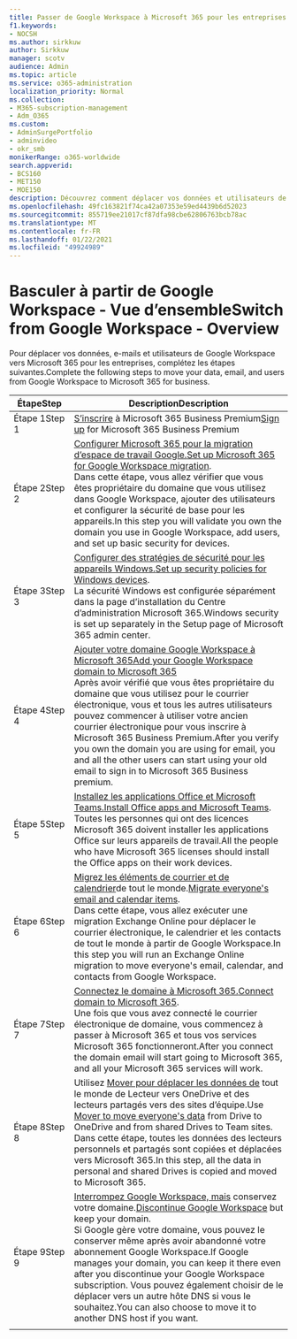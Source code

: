 ```yaml
---
title: Passer de Google Workspace à Microsoft 365 pour les entreprises
f1.keywords:
- NOCSH
ms.author: sirkkuw
author: Sirkkuw
manager: scotv
audience: Admin
ms.topic: article
ms.service: o365-administration
localization_priority: Normal
ms.collection:
- M365-subscription-management
- Adm_O365
ms.custom:
- AdminSurgePortfolio
- adminvideo
- okr_smb
monikerRange: o365-worldwide
search.appverid:
- BCS160
- MET150
- MOE150
description: Découvrez comment déplacer vos données et utilisateurs de Google Workspace vers Microsoft 365 pour les entreprises.
ms.openlocfilehash: 49fc163821f74ca42a07353e59ed4439b6d52023
ms.sourcegitcommit: 855719ee21017cf87dfa98cbe62806763bcb78ac
ms.translationtype: MT
ms.contentlocale: fr-FR
ms.lasthandoff: 01/22/2021
ms.locfileid: "49924989"
---
```

# <a name="switch-from-google-workspace---overview"></a><span data-ttu-id="f7a61-103">Basculer à partir de Google Workspace - Vue d’ensemble</span><span class="sxs-lookup"><span data-stu-id="f7a61-103">Switch from Google Workspace - Overview</span></span>

<span data-ttu-id="f7a61-104">Pour déplacer vos données, e-mails et utilisateurs de Google Workspace vers Microsoft 365 pour les entreprises, complétez les étapes suivantes.</span><span class="sxs-lookup"><span data-stu-id="f7a61-104">Complete the following steps to move your data, email, and users from Google Workspace to Microsoft 365 for business.</span></span>


| <span data-ttu-id="f7a61-105">Étape</span><span class="sxs-lookup"><span data-stu-id="f7a61-105">Step</span></span>  |<span data-ttu-id="f7a61-106">Description</span><span class="sxs-lookup"><span data-stu-id="f7a61-106">Description</span></span>  |
|---------|---------|
|<span data-ttu-id="f7a61-107">Étape 1</span><span class="sxs-lookup"><span data-stu-id="f7a61-107">Step 1</span></span> |  <span data-ttu-id="f7a61-108">[S’inscrire](../sign-up.md) à Microsoft 365 Business Premium</span><span class="sxs-lookup"><span data-stu-id="f7a61-108">[Sign up](../sign-up.md) for Microsoft 365 Business Premium</span></span>       |
|<span data-ttu-id="f7a61-109">Étape 2</span><span class="sxs-lookup"><span data-stu-id="f7a61-109">Step 2</span></span> |   <span data-ttu-id="f7a61-110">[Configurer Microsoft 365 pour la migration d’espace de travail Google.](set-up-microsoft-365-forgoogle.md)</span><span class="sxs-lookup"><span data-stu-id="f7a61-110">[Set up Microsoft 365 for Google Workspace migration](set-up-microsoft-365-forgoogle.md).</span></span> </br> <span data-ttu-id="f7a61-111">Dans cette étape, vous allez vérifier que vous êtes propriétaire du domaine que vous utilisez dans Google Workspace, ajouter des utilisateurs et configurer la sécurité de base pour les appareils.</span><span class="sxs-lookup"><span data-stu-id="f7a61-111">In this step you will validate you own the domain you use in Google Workspace, add users, and set up basic security for devices.</span></span> |
|<span data-ttu-id="f7a61-112">Étape 3</span><span class="sxs-lookup"><span data-stu-id="f7a61-112">Step 3</span></span> | <span data-ttu-id="f7a61-113">[Configurer des stratégies de sécurité pour les appareils Windows.](../secure-win10-pcs.md)</span><span class="sxs-lookup"><span data-stu-id="f7a61-113">[Set up security policies for Windows devices](../secure-win10-pcs.md).</span></span></br> <span data-ttu-id="f7a61-114">La sécurité Windows est configurée séparément dans la page d’installation du Centre d’administration Microsoft 365.</span><span class="sxs-lookup"><span data-stu-id="f7a61-114">Windows security is set up separately in the Setup page of Microsoft 365 admin center.</span></span> |
|<span data-ttu-id="f7a61-115">Étape 4</span><span class="sxs-lookup"><span data-stu-id="f7a61-115">Step 4</span></span>|[<span data-ttu-id="f7a61-116">Ajouter votre domaine Google Workspace à Microsoft 365</span><span class="sxs-lookup"><span data-stu-id="f7a61-116">Add your Google Workspace domain to Microsoft 365</span></span>](add-google-domain.md) </br> <span data-ttu-id="f7a61-117">Après avoir vérifié que vous êtes propriétaire du domaine que vous utilisez pour le courrier électronique, vous et tous les autres utilisateurs pouvez commencer à utiliser votre ancien courrier électronique pour vous inscrire à Microsoft 365 Business Premium.</span><span class="sxs-lookup"><span data-stu-id="f7a61-117">After you verify you own the domain you are using for email, you and all the other users can start using your old email to sign in to Microsoft 365 Business premium.</span></span> |
|<span data-ttu-id="f7a61-118">Étape 5</span><span class="sxs-lookup"><span data-stu-id="f7a61-118">Step 5</span></span> | <span data-ttu-id="f7a61-119">[Installez les applications Office et Microsoft Teams.](../install-office.md)</span><span class="sxs-lookup"><span data-stu-id="f7a61-119">[Install Office apps and Microsoft Teams](../install-office.md).</span></span></br> <span data-ttu-id="f7a61-120">Toutes les personnes qui ont des licences Microsoft 365 doivent installer les applications Office sur leurs appareils de travail.</span><span class="sxs-lookup"><span data-stu-id="f7a61-120">All the people who have Microsoft 365 licenses should install the Office apps on their work devices.</span></span>|
|<span data-ttu-id="f7a61-121">Étape 6</span><span class="sxs-lookup"><span data-stu-id="f7a61-121">Step 6</span></span> | <span data-ttu-id="f7a61-122">[Migrez les éléments de courrier et de calendrier](migrate-email.md)de tout le monde.</span><span class="sxs-lookup"><span data-stu-id="f7a61-122">[Migrate everyone's email and calendar items](migrate-email.md).</span></span></br> <span data-ttu-id="f7a61-123">Dans cette étape, vous allez exécuter une migration Exchange Online pour déplacer le courrier électronique, le calendrier et les contacts de tout le monde à partir de Google Workspace.</span><span class="sxs-lookup"><span data-stu-id="f7a61-123">In this step you will run an Exchange Online migration to move everyone's email, calendar, and contacts from Google Workspace.</span></span>  |
|<span data-ttu-id="f7a61-124">Étape 7</span><span class="sxs-lookup"><span data-stu-id="f7a61-124">Step 7</span></span> | <span data-ttu-id="f7a61-125">[Connectez le domaine à Microsoft 365.](connect-domain-tom365.md)</span><span class="sxs-lookup"><span data-stu-id="f7a61-125">[Connect domain to Microsoft 365](connect-domain-tom365.md).</span></span> </br> <span data-ttu-id="f7a61-126">Une fois que vous avez connecté le courrier électronique de domaine, vous commencez à passer à Microsoft 365 et tous vos services Microsoft 365 fonctionneront.</span><span class="sxs-lookup"><span data-stu-id="f7a61-126">After you connect the domain email will start going to Microsoft 365, and all your Microsoft 365 services will work.</span></span>|
|<span data-ttu-id="f7a61-127">Étape 8</span><span class="sxs-lookup"><span data-stu-id="f7a61-127">Step 8</span></span>|<span data-ttu-id="f7a61-128">Utilisez [Mover pour déplacer les données de](mover-migrate-files.md) tout le monde de Lecteur vers OneDrive et des lecteurs partagés vers des sites d’équipe.</span><span class="sxs-lookup"><span data-stu-id="f7a61-128">Use [Mover to move everyone's data](mover-migrate-files.md) from Drive to OneDrive and from shared Drives to Team sites.</span></span></br> <span data-ttu-id="f7a61-129">Dans cette étape, toutes les données des lecteurs personnels et partagés sont copiées et déplacées vers Microsoft 365.</span><span class="sxs-lookup"><span data-stu-id="f7a61-129">In this step, all the data in personal and shared Drives is copied and moved to Microsoft 365.</span></span>|
|<span data-ttu-id="f7a61-130">Étape 9</span><span class="sxs-lookup"><span data-stu-id="f7a61-130">Step 9</span></span>| <span data-ttu-id="f7a61-131">[Interrompez Google Workspace, mais](cancel-google.md) conservez votre domaine.</span><span class="sxs-lookup"><span data-stu-id="f7a61-131">[Discontinue Google Workspace](cancel-google.md) but keep your domain.</span></span> </br> <span data-ttu-id="f7a61-132">Si Google gère votre domaine, vous pouvez le conserver même après avoir abandonné votre abonnement Google Workspace.</span><span class="sxs-lookup"><span data-stu-id="f7a61-132">If Google manages your domain, you can keep it there even after you discontinue your Google Workspace subscription.</span></span> <span data-ttu-id="f7a61-133">Vous pouvez également choisir de le déplacer vers un autre hôte DNS si vous le souhaitez.</span><span class="sxs-lookup"><span data-stu-id="f7a61-133">You can also choose to move it to another DNS host if you want.</span></span>|
|||
